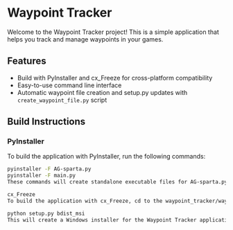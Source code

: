# Waypoint Tracker

Welcome to the Waypoint Tracker project! This is a simple application that helps you track and manage waypoints in your games.

## Features

- Build with PyInstaller and cx_Freeze for cross-platform compatibility
- Easy-to-use command line interface
- Automatic waypoint file creation and setup.py updates with `create_waypoint_file.py` script

## Build Instructions

### PyInstaller

To build the application with PyInstaller, run the following commands:
```bash
pyinstaller -F AG-sparta.py
pyinstaller -F main.py
These commands will create standalone executable files for AG-sparta.py and main.py.

cx_Freeze
To build the application with cx_Freeze, cd to the waypoint_tracker/waypoints2exe folder and run the following command:

python setup.py bdist_msi
This will create a Windows installer for the Waypoint Tracker application.